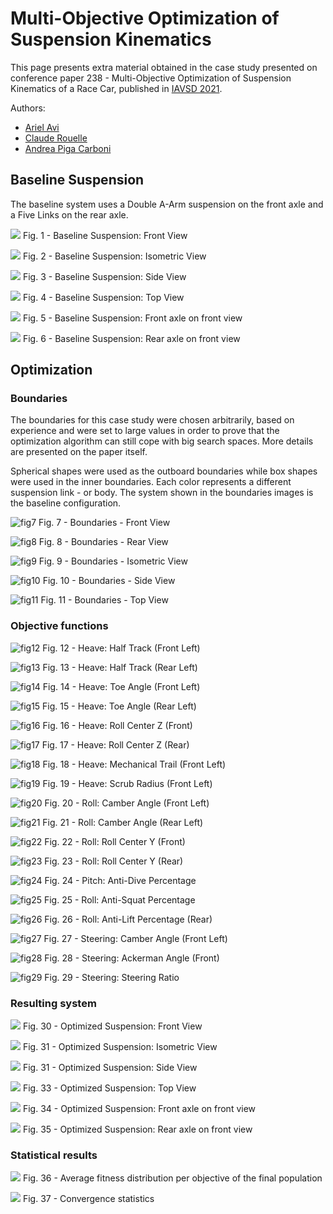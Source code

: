 # Multi-Objective Optimization of Suspension Kinematics

This page presents extra material obtained in the case study presented on conference paper 238 - Multi-Objective 
Optimization of Suspension Kinematics of a Race Car, published in [IAVSD 2021](https://iavsd2021.ru/).

Authors:
- [Ariel Avi](https://www.linkedin.com/in/aviariel/)
- [Claude Rouelle](https://www.linkedin.com/in/claude-rouelle-1810409/)
- [Andrea Piga Carboni](https://www.linkedin.com/in/andrea-piga-carboni-032706180/)

## Baseline Suspension

The baseline system uses a Double A-Arm suspension on the front axle and a Five Links on the rear axle.

![](images/baseline-front.png)
Fig. 1 - Baseline Suspension: Front View

![](images/baseline-iso.png)
Fig. 2 - Baseline Suspension: Isometric View

![](images/baseline-side.png)
Fig. 3 - Baseline Suspension: Side View

![](images/baseline-top.png)
Fig. 4 - Baseline Suspension: Top View

![](images/baseline-front_axle-front.png)
Fig. 5 - Baseline Suspension: Front axle on front view

![](images/baseline-rear_axle-front.png)
Fig. 6 - Baseline Suspension: Rear axle on front view

## Optimization

### Boundaries

The boundaries for this case study were chosen arbitrarily, based on experience and were set to large values in order 
to prove that the optimization algorithm can still cope with big search spaces. More details are presented on the paper
itself.

Spherical shapes were used as the outboard boundaries while box shapes were used in the inner boundaries. Each color
represents a different suspension link - or body. The system shown in the boundaries images is the baseline
configuration.

![fig7](images/boundaries-front.png)
Fig. 7 - Boundaries - Front View

![fig8](images/boundaries-rear.png)
Fig. 8 - Boundaries - Rear View

![fig9](images/boundaries-iso.png)
Fig. 9 - Boundaries - Isometric View

![fig10](images/boundaries-side.png)
Fig. 10 - Boundaries - Side View

![fig11](images/boundaries-top.png)
Fig. 11 - Boundaries - Top View

### Objective functions

![fig12](images/heave.front.half_track_l.png)
Fig. 12 - Heave: Half Track (Front Left)

![fig13](images/heave.rear.half_track_l.png)
Fig. 13 - Heave: Half Track (Rear Left)

![fig14](images/heave.front.toe_angle_l.png)
Fig. 14 - Heave: Toe Angle (Front Left)

![fig15](images/heave.rear.toe_angle_l.png)
Fig. 15 - Heave: Toe Angle (Rear Left)

![fig16](images/heave.front.roll_center_gnd.z.png)
Fig. 16 - Heave: Roll Center Z (Front)

![fig17](images/heave.rear.roll_center_gnd.z.png)
Fig. 17 - Heave: Roll Center Z (Rear)

![fig18](images/heave.front.mechanical_trail_l.png)
Fig. 18 - Heave: Mechanical Trail (Front Left)

![fig19](images/heave.front.scrub_radius_l.png)
Fig. 19 - Heave: Scrub Radius (Front Left)

![fig20](images/roll.front.camber_angle_l.png)
Fig. 20 - Roll: Camber Angle (Front Left)

![fig21](images/roll.rear.camber_angle_l.png)
Fig. 21 - Roll: Camber Angle (Rear Left)

![fig22](images/roll.front.roll_center_gnd.y.png)
Fig. 22 - Roll: Roll Center Y (Front)

![fig23](images/roll.rear.roll_center_gnd.y.png)
Fig. 23 - Roll: Roll Center Y (Rear)

![fig24](images/pitch.anti_dive_percent_l_front.png)
Fig. 24 - Pitch: Anti-Dive Percentage

![fig25](images/pitch.anti_squat_percent_l_rear.png)
Fig. 25 - Roll: Anti-Squat Percentage

![fig26](images/pitch.anti_lift_percent_l_rear.png)
Fig. 26 - Roll: Anti-Lift Percentage (Rear)

![fig27](images/steer.front.camber_angle_l.png)
Fig. 27 - Steering: Camber Angle (Front Left)

![fig28](images/steer.front.ackerman_angle.png)
Fig. 28 - Steering: Ackerman Angle (Front)

![fig29](images/steer.front.steering_ratio.png)
Fig. 29 - Steering: Steering Ratio

### Resulting system

![](images/optimized-front.png)
Fig. 30 - Optimized Suspension: Front View

![](images/optimized-iso.png)
Fig. 31 - Optimized Suspension: Isometric View

![](images/optimized-side.png)
Fig. 31 - Optimized Suspension: Side View

![](images/optimized-top.png)
Fig. 33 - Optimized Suspension: Top View

![](images/optimized-front_axle-front.png)
Fig. 34 - Optimized Suspension: Front axle on front view

![](images/optimized-rear_axle-front.png)
Fig. 35 - Optimized Suspension: Rear axle on front view

### Statistical results

![](images/setup07_donut_plot.png)
Fig. 36 - Average fitness distribution per objective of the final population

![](images/optimization_log_2021-08-09_15-25-50.txt_convergence_chart.png)
Fig. 37 - Convergence statistics

